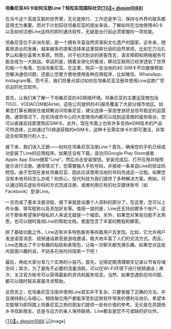 **坦桑尼亚4G卡如何注册Line？轻松实现国际社交[[TG💪+ @esim1088](https://t.me/s/esim1088)]**

在当今这个高度互联的世界里，无论是旅行、工作还是学习，保持与外界的联系都显得尤为重要。而对于计划前往坦桑尼亚的朋友来说，了解如何在当地使用4G卡以及如何注册Line这样的即时通讯软件，无疑是出行前必须掌握的一项技能。

坦桑尼亚位于非洲东部，是一个拥有丰富自然资源和文化遗产的国家。近年来，随着旅游业的发展，越来越多的游客选择来这里探索壮丽的自然景观，比如乞力马扎罗山和塞伦盖蒂大草原。然而，对于初次到访的旅客而言，语言障碍和网络服务可能会成为一大挑战。幸运的是，随着全球化的推进，移动互联网已经渗透到了世界的每一个角落，包括坦桑尼亚。在这里，购买一张当地的4G SIM卡不仅能够帮助您解决通信问题，还能让您更方便地使用各种应用程序，比如微信、WhatsApp、Instagram等。而今天，我们将重点探讨如何在坦桑尼亚注册并使用Line这款广受欢迎的社交软件。

首先，让我们来了解一下坦桑尼亚的4G网络环境。坦桑尼亚的主要运营商包括TIGO、VODACOM和Airtel，这些公司提供的4G服务覆盖了大部分城市地区。如果您打算长期居住或频繁访问坦桑尼亚，建议选择一家信誉良好且信号稳定的运营商。通常情况下，在机场或市中心的大型商场内都可以找到运营商的服务柜台，您可以直接前往那里购买SIM卡。此外，现在市面上也有许多支持eSIM技术的产品可供选择，比如通过TG频道获取的eSIM卡，这种卡无需实体卡片即可激活，非常适合经常旅行的人士。

接下来，我们进入正题——如何在坦桑尼亚注册Line？首先，确保您的手机已经成功安装了Line的应用程序。如果还没有下载，请访问Google Play Store或者Apple App Store搜索“Line”，然后点击安装按钮。安装完成后，打开应用并按照提示进行注册。通常情况下，您需要输入手机号码，并接收一条来自Line的验证码短信。由于您现在身处坦桑尼亚，因此应该使用当地的号码完成这一过程。如果您没有本地号码怎么办呢？别担心，现代科技为我们提供了多种解决方案。例如，可以通过购买虚拟号码的方式完成注册，或者利用已有的社交媒体账号（如Facebook）登录Line。

一旦完成了基本注册流程，接下来就是设置个人资料的部分了。在这里，您可以上传头像、填写昵称以及添加好友等。值得一提的是，Line还支持创建多个账户，这对于那些希望保护隐私的人来说无疑是一个福音。另外，如果您对某些功能不太熟悉，也可以随时查阅Line的帮助文档，里面包含了丰富的教程和解答。

除了基础功能之外，Line还有许多特色服务等待着用户去发现。比如，它允许用户发送语音消息、视频通话甚至是游戏邀请，极大地丰富了人们的交流方式。而且，Line还推出了不少有趣的贴纸和表情包，让每一次聊天都充满乐趣。如果您对这些内容感兴趣的话，不妨多花些时间探索一下吧！

最后，再给大家分享几个实用的小技巧。首先，记得定期清理聊天记录以节省存储空间；其次，为了避免不必要的流量消耗，可以在Wi-Fi环境下进行视频通话；再次，关注官方账号可以获得最新的资讯和服务信息。当然，如果您遇到任何问题，都可以随时联系客服寻求帮助。

总而言之，在坦桑尼亚注册并使用Line其实并不复杂，只要掌握了正确的方法，并且保持耐心与细心，相信每位用户都能享受到这款软件带来的便利与快乐。希望本文能够为即将踏上坦桑尼亚之旅的朋友们提供一些有价值的参考。无论是在异国他乡寻找新朋友，还是与远方的亲人保持联络，Line都会是您不可或缺的好伙伴。

[[TG💪+ @esim1088](https://t.me/s/esim1088) ![Image](https://i.postimg.cc/4NQfJmqS/Snipaste-2025-05-13-00-14-12.png)]
